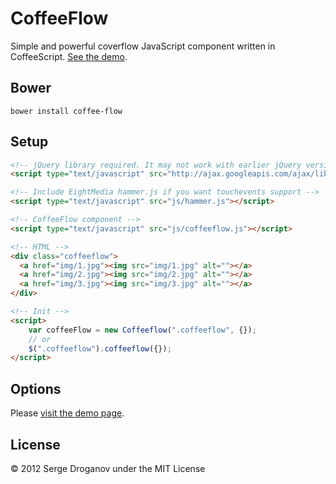 CoffeeFlow
==========

Simple and powerful coverflow JavaScript component written in CoffeeScript. [See the demo](http://droganov.github.com/Coffee-Flow/).

Bower
-----
```
bower install coffee-flow
```

Setup
-----

```html
<!-- jQuery library required. It may not work with earlier jQuery versions -->
<script type="text/javascript" src="http://ajax.googleapis.com/ajax/libs/jquery/1.8.2/jquery.min.js"></script>

<!-- Include EightMedia hammer.js if you want touchevents support -->
<script type="text/javascript" src="js/hammer.js"></script>

<!-- CoffeeFlow component -->
<script type="text/javascript" src="js/coffeeflow.js"></script>

<!-- HTML -->
<div class="coffeeflow">
  <a href="img/1.jpg"><img src="img/1.jpg" alt=""></a>
  <a href="img/2.jpg"><img src="img/2.jpg" alt=""></a>
  <a href="img/3.jpg"><img src="img/3.jpg" alt=""></a>
</div>

<!-- Init -->
<script>
	var coffeeFlow = new Coffeeflow(".coffeeflow", {});
	// or
	$(".coffeeflow").coffeeflow({});
</script>
```
Options
-------
Please [visit the demo page](http://droganov.github.com/Coffee-Flow/).

License
-------

© 2012 Serge Droganov under the MIT License
